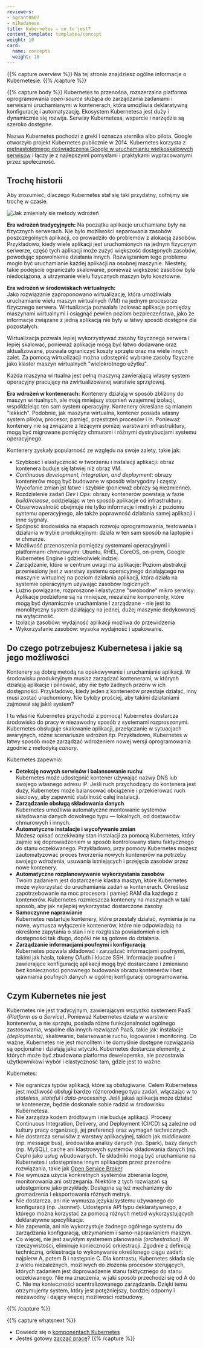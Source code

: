 ```yaml
---
reviewers:
- bgrant0607
- mikedanese
title: Kubernetes — co to jest?
content_template: templates/concept
weight: 10
card:
  name: concepts
  weight: 10
---
```


{{% capture overview %}}
Na tej stronie znajdziesz ogólne informacje o Kubernetesie.
{{% /capture %}}

{{% capture body %}}
Kubernetes to przenośna, rozszerzalna platforma oprogramowania *open-source* służąca do zarządzania zadaniami i serwisami uruchamianymi w kontenerach, która umożliwia deklaratywną konfigurację i automatyzację. Ekosystem Kubernetesa jest duży i dynamicznie się rozwija. Serwisy Kubernetesa, wsparcie i narzędzia są szeroko dostępne.

Nazwa Kubernetes pochodzi z greki i oznacza sternika albo pilota. Google otworzyło projekt Kubernetes publicznie w 2014. Kubernetes korzysta z [piętnastoletniego doświadczenia Google w uruchamianiu wielkoskalowych serwisów](https://ai.google/research/pubs/pub43438) i łączy je z najlepszymi pomysłami i praktykami wypracowanymi przez społeczność.

## Trochę historii

Aby zrozumieć, dlaczego Kubernetes stał się taki przydatny, cofnijmy sie trochę w czasie.

![Jak zmieniały sie metody wdrożeń](/images/docs/Container_Evolution.svg)

**Era wdrożeń tradycyjnych:**
Na początku aplikacje uruchamiane były na fizycznych serwerach. Nie było możliwości separowania zasobów poszczególnych aplikacji, co prowadziło do problemów z alokacją zasobów. Przykładowo, kiedy wiele aplikacji jest uruchomionych na jednym fizycznym serwerze, część tych aplikacji może zużyć większość dostępnych zasobów, powodując spowolnienie działania innych. Rozwiązaniem tego problemu mogło być uruchamianie każdej aplikacji na osobnej maszynie. Niestety, takie podejście ograniczało skalowanie, ponieważ większość zasobów była niedociążona, a utrzymanie wielu fizycznych maszyn było kosztowne.

**Era wdrożeń w środowiskach wirtualnych:**  
Jako rozwiązanie zaproponowano wirtualizację, która umożliwiała uruchamianie wielu maszyn wirtualnych (VM) na jednym procesorze fizycznego serwera. Wirtualizacja pozwalała izolować aplikacje pomiędzy maszynami wirtualnymi i osiągnąć pewien poziom bezpieczeństwa, jako że informacje związane z jedną aplikacją nie były w łatwy sposób dostępne dla pozostałych.

Wirtualizacja pozwala lepiej wykorzystywać zasoby fizycznego serwera i lepiej skalować, ponieważ aplikacje mogą być łatwo dodawane oraz aktualizowane, pozwala ograniczyć koszty sprzętu oraz ma wiele innych zalet. Za pomocą wirtualizacji można udostępnić wybrane zasoby fizyczne jako klaster maszyn wirtualnych "wielokrotnego użytku".

Każda maszyna wirtualna jest pełną maszyną zawierającą własny system operacyjny pracujący na zwirtualizowanej warstwie sprzętowej.

**Era wdrożeń w kontenerach:**
Kontenery działają w sposób zbliżony do maszyn wirtualnych, ale mają mniejszy stopnień wzajemnej izolacji, współdzieląc ten sam system operacyjny. Kontenery określane są mianem "lekkich". Podobnie, jak maszyna wirtualna, kontener posiada własny system plików, procesor, pamięć, przestrzeń procesów i in. Ponieważ kontenery nie są związane z leżącymi poniżej warstwami infrastruktury, mogą być migrowane pomiędzy chmurami i różnymi dystrybucjami systemu operacyjnego.

Kontenery zyskały popularność ze względu na swoje zalety, takie jak:

* Szybkość i elastyczność w tworzeniu i instalacji aplikacji: obraz kontenera buduje się łatwiej niż obraz VM.
* *Continuous development, integration, and deployment*: obrazy kontenerów mogą być budowane w sposób wiarygodny i częsty. Wycofanie zmian jst łatwe i szybkie (ponieważ obrazy są niezmienne).
* Rozdzielenie zadań *Dev* i *Ops*: obrazy kontenerów powstają w fazie *build/release*, oddzielając w ten sposób aplikacje od infrastruktury.
* Obserwowalność obejmuje nie tylko informacje i metryki z poziomu systemu operacyjnego, ale także poprawność działania samej aplikacji i inne sygnały.
* Spójność środowiska na etapach rozwoju oprogramowania, testowania i działania w trybie produkcyjnym: działa w ten sam sposób na laptopie i w chmurze.
* Możliwość przenoszenia pomiędzy systemami operacyjnymi i platformami chmurowymi: Ubuntu, RHEL, CoreOS, on-prem, Google Kubernetes Engine i gdziekolwiek indziej.
* Zarządzanie, które w centrum uwagi ma aplikacje: Poziom abstrakcji przeniesiony jest z warstwy systemu operacyjnego działającego na maszynie wirtualnej na poziom działania aplikacji, która działa na systemie operacyjnym używając zasobów logicznych.
* Luźno powiązane, rozproszone i elastyczne "swobodne" mikro serwisy: Aplikacje podzielone są na mniejsze, niezależne komponenty, które mogą być dynamicznie uruchamiane i zarządzane - nie jest to monolityczny system działający na jednej, dużej maszynie dedykowanej na wyłączność.
* Izolacja zasobów: wydajność aplikacji możliwa do przewidzenia
* Wykorzystanie zasobów: wysoka wydajność i upakowanie.

## Do czego potrzebujesz Kubernetesa i jakie są jego możliwości

Kontenery są dobrą metodą na opakowywanie i uruchamianie aplikacji. W środowisku produkcyjnym musisz zarządzać kontenerami, w których działają aplikacje i pilnować, aby nie było żadnych przerw w ich dostępności. Przykładowo, kiedy jeden z kontenerów przestaje działać, inny musi zostać uruchomiony. Nie byłoby prościej, aby takimi działaniami zajmował się jakiś system?

I tu właśnie Kubernetes przychodzi z pomocą! Kubernetes dostarcza środowisko do pracy w niezawodny sposób z systemami rozproszonymi. Kubernetes obsługuje skalowanie aplikacji, przełączanie w sytuacjach awaryjnych, różne scenariusze wdrożeń itp. Przykładowo, Kubernetes w łatwy sposób może zarządzać wdrożeniem nowej wersji oprogramowania zgodnie z metodyką *canary*.

Kubernetes zapewnia:

* **Detekcję nowych serwisów i balansowanie ruchu**  
Kubernetes może udostępnić kontener używając nazwy DNS lub swojego własnego adresu IP. Jeśli ruch przychodzący do kontenera jest duży, Kubernetes może balansować obciążenie i przekierować ruch sieciowy, aby zapewnić stabilność całej instalacji.
* **Zarządzanie obsługą składowania danych**  
Kubernetes umożliwia automatyczne montowanie systemów składowania danych dowolnego typu — lokalnych, od dostawców chmurowych i innych.
* **Automatyczne instalacje i wycofywanie zmian**  
Możesz opisać oczekiwany stan instalacji za pomocą Kubernetes, który zajmie się doprowadzeniem w sposób kontrolowany stanu faktycznego do stanu oczekiwanego. Przykładowo, przy pomocy Kubernetes możesz zautomatyzować proces tworzenia nowych kontenerów na potrzeby swojego wdrożenia, usuwania istniejących i przejęcia zasobów przez nowe kontenery.
* **Automatyczne rozplanowywanie wykorzystania zasobów**  
Twoim zadaniem jest dostarczenie klastra maszyn, które Kubernetes może wykorzystać do uruchamiania zadań w kontenerach. Określasz zapotrzebowanie na moc procesora i pamięć RAM dla każdego z kontenerów. Kubernetes rozmieszcza kontenery na maszynach w taki sposób, aby jak najlepiej wykorzystać dostarczone zasoby.
* **Samoczynne naprawianie**  
Kubernetes restartuje kontenery, które przestały działać, wymienia je na nowe, wymusza wyłączenie kontenerów, które nie odpowiadają na określone zapytania o stan i nie rozgłasza powiadomień o ich dostępności tak długo, dopóki nie są gotowe do działania.
* **Zarządzanie informacjami poufnymi i konfiguracją**  
Kubernetes pozwala składować i zarządzać informacjami poufnymi, takimi jak hasła, tokeny OAuth i klucze SSH. Informacje poufne i zawierające konfigurację aplikacji mogą być dostarczane i zmieniane bez konieczności ponownego budowania obrazu kontenerów i bez ujawniania poufnych danych w ogólnej konfiguracji oprogramowania.

## Czym Kubernetes nie jest

Kubernetes nie jest tradycyjnym, zawierającym wszystko systemem PaaS *(Platform as a Service)*. Ponieważ Kubernetes działa w warstwie kontenerów, a nie sprzętu, posiada różne funkcjonalności ogólnego zastosowania, wspólne dla innych rozwiązań PaaS, takie jak: instalacje *(deployments)*, skalowanie, balansowanie ruchu, logowanie i monitoring. Co ważne, Kubernetes nie jest monolitem i te domyślnie dostępne rozwiązania są opcjonalne i działają jako wtyczki. Kubernetes dostarcza elementy, z których może być zbudowana platforma deweloperska, ale pozostawia użytkownikowi wybór i elastyczność tam, gdzie jest to ważne.

Kubernetes:

* Nie ogranicza typów aplikacji, które są obsługiwane. Celem Kubernetesa jest możliwość obsługi bardzo różnorodnego typu zadań, włączając w to *stateless*, *stateful* i *data-processing*. Jeśli jakaś aplikacja może działać w kontenerze, będzie doskonale sobie radzić w środowisku Kubernetesa.
* Nie zarządza kodem źródłowym i nie buduje aplikacji. Procesy Continuous Integration, Delivery, and Deployment (CI/CD) są zależne od kultury pracy organizacji, jej preferencji oraz wymagań technicznych.
* Nie dostarcza serwisów z warstwy aplikacyjnej, takich jak *middleware* (np. message bus), środowiska analizy danych (np. Spark), bazy danych (np. MySQL), cache ani klastrowych systemów składowania danych (np. Ceph) jako usług wbudowanych. Te składniki mogą być uruchamiane na Kubernetes i udostępniane innym aplikacjom przez przenośne rozwiązania, takie jak [Open Service Broker](https://openservicebrokerapi.org/).
* Nie wymusza użycia konkretnych systemów zbierania logów, monitorowania ani ostrzegania. Niektóre z tych rozwiązań są udostępnione jako przykłady. Dostępne są też mechanizmy do gromadzenia i eksportowania różnych metryk.
* Nie dostarcza, ani nie wymusza języka/systemu używanego do konfiguracji (np. Jsonnet). Udostępnia API typu deklaratywnego, z którego można korzystać za pomocą różnych metod wykorzystujących deklaratywne specyfikacje.
* Nie zapewnia, ani nie wykorzystuje żadnego ogólnego systemu do zarządzania konfiguracją, utrzymaniem i samo-naprawianiem maszyn.
* Co więcej, nie jest zwykłym systemem planowania *(orchestration)*. W rzeczywistości, eliminuje konieczność orkiestracji. Zgodnie z definicją techniczną, orkiestracja to wykonywanie określonego ciągu zadań: najpierw A, potem B i następnie C. Dla kontrastu, Kubernetes składa się z wielu niezależnych, możliwych do złożenia procesów sterujących, których zadaniem jest doprowadzenie stanu faktycznego do stanu oczekiwanego. Nie ma znaczenia, w jaki sposób przechodzi się od A do C. Nie ma konieczności scentralizowanego zarządzania. Dzięki temu otrzymujemy system, który jest potężniejszy, bardziej odporny i niezawodny i dający więcej możliwości rozbudowy.

{{% /capture %}}

{{% capture whatsnext %}}
*   Dowiedz się o [komponentach Kubernetes](/pl/docs/concepts/overview/components/)
*   Jesteś gotowy [zacząć pracę](/pl/docs/setup/)?
{{% /capture %}}
